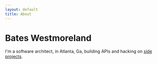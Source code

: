 ```yaml
---
layout: default
title: About
---
```

Bates Westmoreland
===  
I'm a software architect, in Atlanta, Ga, building APIs and hacking on [side projects](/projects). 

<script type="text/javascript">
if (mixpanel) {
  mixpanel.track("about viewed");
}
</script>